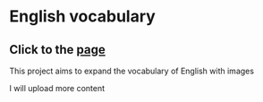 # English vocabulary


## Click to the [page](https://guadamongebarale.github.io/vocabulary-react-java/)


This project aims to expand the vocabulary of English with images

I will upload more content
